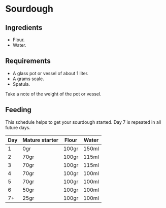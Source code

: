 # Sourdough

## Ingredients

- Flour.
- Water.

## Requirements

- A glass pot or vessel of about 1 liter.
- A grams scale.
- Spatula.

Take a note of the weight of the pot or vessel.

## Feeding

This schedule helps to get your sourdough started. Day 7 is repeated in all future days.

|Day|Mature starter|Flour|Water|
|---|--------------|-----|-----|
|1  |0gr           |100gr|150ml|
|2  |70gr          |100gr|115ml|
|3  |70gr          |100gr|115ml|
|4  |70gr          |100gr|100ml|
|5  |70gr          |100gr|100ml|
|6  |50gr          |100gr|100ml|
|7+ |25gr          |100gr|100ml|
